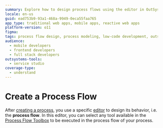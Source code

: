 ```yaml
---
summary: Explore how to design process flows using the editor in OutSystems 11 (O11) after creating a process.
locale: en-us
guid: ead753b9-93a1-468a-9949-0eca55faa765
app_type: traditional web apps, mobile apps, reactive web apps
platform-version: o11
figma:
tags: process flow design, process modeling, low-code development, outsystems platform, process automation
audience:
  - mobile developers
  - frontend developers
  - full stack developers
outsystems-tools:
  - service studio
coverage-type:
  - understand
---
```


# Create a Process Flow

After [creating a process](<../process.md#create-a-process>), you use a specific [editor](<process-flow-editor.md>) to design its behavior, i.e. the **process flow**. In this editor, you can select any tool available in the [Process Flow Toolbox](<process-flow-toolbox.md>) to be executed in the process flow of your process.